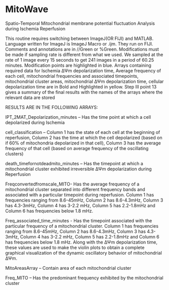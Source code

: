# MitoWave
Spatio-Temporal Mitochondrial membrane potential fluctuation Analysis during Ischemia Reperfusion

This routine requires switching between ImageJ(OR FIJI) and MATLAB.
Language written for ImageJ is ImageJ Macro or .ijm. They run on FIJI. 
Comments and annotations are in //Green or %Green. 
Modifications must be made if sampling rate is different from what we used. We sampled at the rate of 1 image every 15 seconds to get 241 images in a period of 60.25 minutes. Modification points are highlighted in blue. 
Arrays containing required data for Ischemia ΔΨm depolarization time, Average frequency of each cell, mitochondrial frequencies and associated timepoints, mitochondrial cluster areas, mitochondrial ΔΨm depolarization time, cellular depolarization time are in Bold and Highlighted in yellow. 
Step III point 13 gives a summary of the final results with the names of the arrays where the relevant data are stored

RESULTS ARE IN THE FOLLOWING ARRAYS:

IPT_2MAT_Depolarization_minutes – Has the time point at which a cell depolarized during Ischemia 

cell_classification – Column 1 has the state of each cell at the beginning of reperfusion, Column 2 has the time at which the cell depolarized (based on if 60% of mitochondria depolarized in that cell), Column 3 has the average frequency of that cell (based on average frequency of the oscillating clusters)

death_timefornotdeadmito_minutes – Has the timepoint at which a mitochondrial cluster exhibited irreversible ΔΨm depolarization during Reperfusion

Freqconvertedfromscale_MITO- Has the average frequency of a mitochondrial cluster separated into different frequency bands and associated with a particular timepoint during reperfusion. Column 1 has frequencies ranging from 8.6-45mHz, Column 2 has 8.6-4.3mHz, Column 3 has 4.3-3mHz, Column 4 has 3-2.2 mHz, Column 5 has 2.2-1.8mHz and Column 6 has frequencies below 1.8 mHz. 

Freq_associated_time_minutes - Has the timepoint associated with the particular frequency of a mitochondrial cluster. Column 1 has frequencies ranging from 8.6-45mHz, Column 2 has 8.6-4.3mHz, Column 3 has 4.3-3mHz, Column 4 has 3-2.2 mHz, Column 5 has 2.2-1.8mHz and Column 6 has frequencies below 1.8 mHz. Along with the ΔΨm depolarization time, these values are used to make the violin plots to obtain a complete graphical visualization of the dynamic oscillatory behavior of mitochondrial ΔΨm. 

MitoAreasArray – Contain area of each mitochondrial cluster

Freq_MITO – Has the predominant frequency exhibited by the mitochondrial cluster
